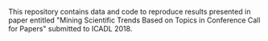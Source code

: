 This repository contains data and code to reproduce results presented in paper entitled "Mining Scientific Trends Based on Topics in Conference Call for Papers" submitted to ICADL 2018.
